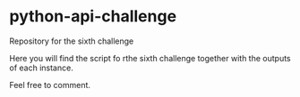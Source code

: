 # python-api-challenge
Repository for the sixth challenge

Here you will find the script fo rthe sixth challenge together with the outputs of each instance.

Feel free to comment.
